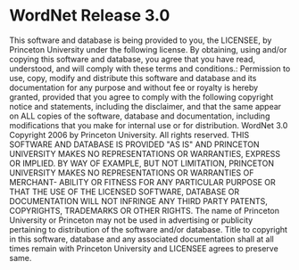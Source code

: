 # WordNet Release 3.0

This software and database is being provided to you, the LICENSEE, by Princeton University under the following license. By
obtaining, using and/or copying this software and database, you agree that you have read, understood, and will comply with these
terms and conditions.: Permission to use, copy, modify and distribute this software and database and its documentation for any
purpose and without fee or royalty is hereby granted, provided that you agree to comply with the following copyright notice and
statements, including the disclaimer, and that the same appear on ALL copies of the software, database and documentation, including
modifications that you make for internal use or for distribution. WordNet 3.0 Copyright 2006 by Princeton University. All rights
reserved. THIS SOFTWARE AND DATABASE IS PROVIDED "AS IS" AND PRINCETON UNIVERSITY MAKES NO REPRESENTATIONS OR WARRANTIES,
EXPRESS OR IMPLIED. BY WAY OF EXAMPLE, BUT NOT LIMITATION, PRINCETON UNIVERSITY MAKES NO REPRESENTATIONS OR WARRANTIES OF
MERCHANT- ABILITY OR FITNESS FOR ANY PARTICULAR PURPOSE OR THAT THE USE OF THE LICENSED SOFTWARE, DATABASE OR DOCUMENTATION WILL
NOT INFRINGE ANY THIRD PARTY PATENTS, COPYRIGHTS, TRADEMARKS OR OTHER RIGHTS. The name of Princeton University or Princeton may
not be used in advertising or publicity pertaining to distribution of the software and/or database. Title to copyright in this
software, database and any associated documentation shall at all times remain with Princeton University and LICENSEE agrees to
preserve same.


